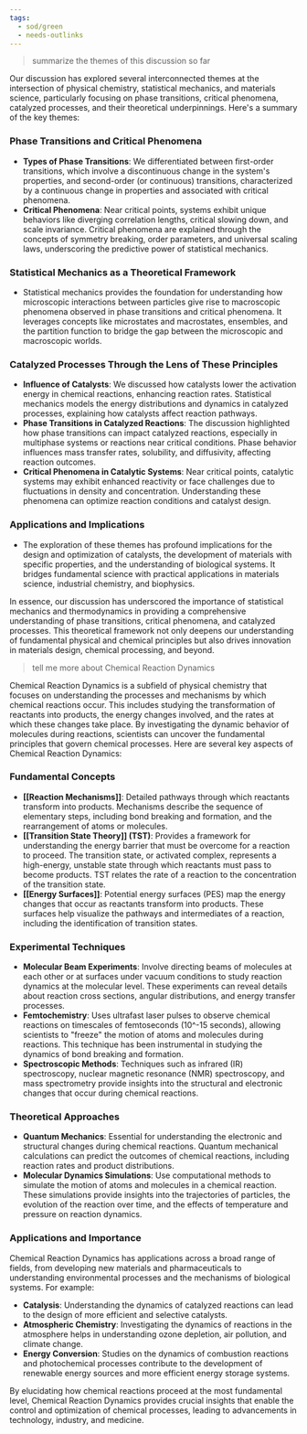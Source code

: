 ```yaml
---
tags:
  - sod/green
  - needs-outlinks
---
```


>summarize the themes of this discussion so far

Our discussion has explored several interconnected themes at the intersection of physical chemistry, statistical mechanics, and materials science, particularly focusing on phase transitions, critical phenomena, catalyzed processes, and their theoretical underpinnings. Here's a summary of the key themes:

### Phase Transitions and Critical Phenomena
- **Types of Phase Transitions**: We differentiated between first-order transitions, which involve a discontinuous change in the system's properties, and second-order (or continuous) transitions, characterized by a continuous change in properties and associated with critical phenomena.
- **Critical Phenomena**: Near critical points, systems exhibit unique behaviors like diverging correlation lengths, critical slowing down, and scale invariance. Critical phenomena are explained through the concepts of symmetry breaking, order parameters, and universal scaling laws, underscoring the predictive power of statistical mechanics.

### Statistical Mechanics as a Theoretical Framework
- Statistical mechanics provides the foundation for understanding how microscopic interactions between particles give rise to macroscopic phenomena observed in phase transitions and critical phenomena. It leverages concepts like microstates and macrostates, ensembles, and the partition function to bridge the gap between the microscopic and macroscopic worlds.

### Catalyzed Processes Through the Lens of These Principles
- **Influence of Catalysts**: We discussed how catalysts lower the activation energy in chemical reactions, enhancing reaction rates. Statistical mechanics models the energy distributions and dynamics in catalyzed processes, explaining how catalysts affect reaction pathways.
- **Phase Transitions in Catalyzed Reactions**: The discussion highlighted how phase transitions can impact catalyzed reactions, especially in multiphase systems or reactions near critical conditions. Phase behavior influences mass transfer rates, solubility, and diffusivity, affecting reaction outcomes.
- **Critical Phenomena in Catalytic Systems**: Near critical points, catalytic systems may exhibit enhanced reactivity or face challenges due to fluctuations in density and concentration. Understanding these phenomena can optimize reaction conditions and catalyst design.

### Applications and Implications
- The exploration of these themes has profound implications for the design and optimization of catalysts, the development of materials with specific properties, and the understanding of biological systems. It bridges fundamental science with practical applications in materials science, industrial chemistry, and biophysics.

In essence, our discussion has underscored the importance of statistical mechanics and thermodynamics in providing a comprehensive understanding of phase transitions, critical phenomena, and catalyzed processes. This theoretical framework not only deepens our understanding of fundamental physical and chemical principles but also drives innovation in materials design, chemical processing, and beyond.

> tell me more about Chemical Reaction Dynamics

Chemical Reaction Dynamics is a subfield of physical chemistry that focuses on understanding the processes and mechanisms by which chemical reactions occur. This includes studying the transformation of reactants into products, the energy changes involved, and the rates at which these changes take place. By investigating the dynamic behavior of molecules during reactions, scientists can uncover the fundamental principles that govern chemical processes. Here are several key aspects of Chemical Reaction Dynamics:

### Fundamental Concepts

- **[[Reaction Mechanisms]]**: Detailed pathways through which reactants transform into products. Mechanisms describe the sequence of elementary steps, including bond breaking and formation, and the rearrangement of atoms or molecules.
- **[[Transition State Theory]] (TST)**: Provides a framework for understanding the energy barrier that must be overcome for a reaction to proceed. The transition state, or activated complex, represents a high-energy, unstable state through which reactants must pass to become products. TST relates the rate of a reaction to the concentration of the transition state.
- **[[Energy Surfaces]]**: Potential energy surfaces (PES) map the energy changes that occur as reactants transform into products. These surfaces help visualize the pathways and intermediates of a reaction, including the identification of transition states.

### Experimental Techniques

- **Molecular Beam Experiments**: Involve directing beams of molecules at each other or at surfaces under vacuum conditions to study reaction dynamics at the molecular level. These experiments can reveal details about reaction cross sections, angular distributions, and energy transfer processes.
- **Femtochemistry**: Uses ultrafast laser pulses to observe chemical reactions on timescales of femtoseconds (10^-15 seconds), allowing scientists to "freeze" the motion of atoms and molecules during reactions. This technique has been instrumental in studying the dynamics of bond breaking and formation.
- **Spectroscopic Methods**: Techniques such as infrared (IR) spectroscopy, nuclear magnetic resonance (NMR) spectroscopy, and mass spectrometry provide insights into the structural and electronic changes that occur during chemical reactions.

### Theoretical Approaches

- **Quantum Mechanics**: Essential for understanding the electronic and structural changes during chemical reactions. Quantum mechanical calculations can predict the outcomes of chemical reactions, including reaction rates and product distributions.
- **Molecular Dynamics Simulations**: Use computational methods to simulate the motion of atoms and molecules in a chemical reaction. These simulations provide insights into the trajectories of particles, the evolution of the reaction over time, and the effects of temperature and pressure on reaction dynamics.

### Applications and Importance

Chemical Reaction Dynamics has applications across a broad range of fields, from developing new materials and pharmaceuticals to understanding environmental processes and the mechanisms of biological systems. For example:

- **Catalysis**: Understanding the dynamics of catalyzed reactions can lead to the design of more efficient and selective catalysts.
- **Atmospheric Chemistry**: Investigating the dynamics of reactions in the atmosphere helps in understanding ozone depletion, air pollution, and climate change.
- **Energy Conversion**: Studies on the dynamics of combustion reactions and photochemical processes contribute to the development of renewable energy sources and more efficient energy storage systems.

By elucidating how chemical reactions proceed at the most fundamental level, Chemical Reaction Dynamics provides crucial insights that enable the control and optimization of chemical processes, leading to advancements in technology, industry, and medicine.